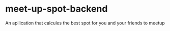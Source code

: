 # meet-up-spot-backend
An apllication that calcules the best spot for you and your friends to meetup
